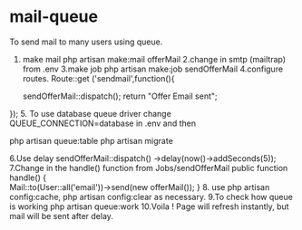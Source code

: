 # mail-queue
To send mail to many users using queue.

1. make mail
php artisan make:mail offerMail
2.change in smtp (mailtrap) from .env
3.make job
php artisan make:job sendOfferMail
4.configure routes.
Route::get ('sendmail',function(){

	sendOfferMail::dispatch();
	return "Offer Email sent";

});
5. To use database queue driver change QUEUE_CONNECTION=database in .env and then

php artisan queue:table
php artisan migrate

6.Use delay
sendOfferMail::dispatch()
                ->delay(now()->addSeconds(5));
7.Change in the handle() function from Jobs/sendOfferMail
public function handle()
    {   
       Mail::to(User::all('email'))->send(new offerMail());
    }
8. use php artisan config:cache, php artisan config:clear as necessary.
9.To check how queue is working 
php artisan queue:work
10.Voila ! Page will refresh instantly, but mail will be sent after delay.

 




